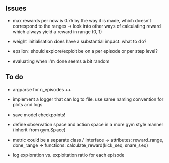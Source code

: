 ## Issues

- max rewards per now is 0.75 by the way it is made, which doesn't correspond to the ranges
    -> look into other ways of calculating reward which always yield a reward in range (0, 1)
- weight initialisation does have a substantial impact. what to do?

- epsilon: should explore/exploit be on a per episode or per step level?

- evaluating when I'm done seems a bit random

## To do

- argparse for n_episodes ++
- implement a logger that can log to file. use same naming convention for plots and logs
- save model checkpoints!
- define observation space and action space in a more gym style manner (inherit from gym.Space)
- metric could be a separate class / interface
    -> attributes: reward_range, done_range
    -> functions: calculate_reward(kick_seq, snare_seq)

- log exploration vs. exploitation ratio for each episode